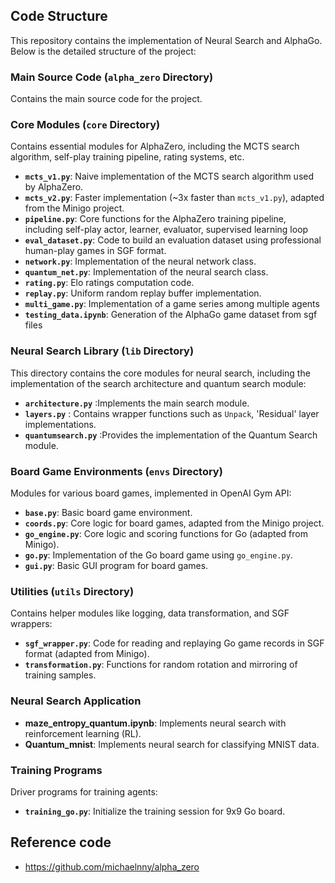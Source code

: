 ## Code Structure

This repository contains the implementation of Neural Search and AlphaGo. Below is the detailed structure of the project:

### Main Source Code (`alpha_zero` Directory)
Contains the main source code for the project.

### Core Modules (`core` Directory)
Contains essential modules for AlphaZero, including the MCTS search algorithm, self-play training pipeline, rating systems, etc.

- **`mcts_v1.py`**: Naive implementation of the MCTS search algorithm used by AlphaZero.
- **`mcts_v2.py`**: Faster implementation (~3x faster than `mcts_v1.py`), adapted from the Minigo project.
- **`pipeline.py`**: Core functions for the AlphaZero training pipeline, including self-play actor, learner, evaluator, supervised learning loop
- **`eval_dataset.py`**: Code to build an evaluation dataset using professional human-play games in SGF format.
- **`network.py`**: Implementation of the neural network class.
- **`quantum_net.py`**: Implementation of the neural search class.
- **`rating.py`**: Elo ratings computation code.
- **`replay.py`**: Uniform random replay buffer implementation.
- **`multi_game.py`**: Implementation of a game series among multiple agents
- **`testing_data.ipynb`**: Generation of the AlphaGo game dataset from sgf files

### Neural Search Library (`lib` Directory)

This directory contains the core modules for neural search, including the implementation of the search architecture and quantum search module:

- **`architecture.py`** :Implements the main search module.
- **`layers.py`** : Contains wrapper functions such as `Unpack`, 'Residual' layer implementations.
- **`quantumsearch.py`** :Provides the implementation of the Quantum Search module.


### Board Game Environments (`envs` Directory)
Modules for various board games, implemented in OpenAI Gym API:

- **`base.py`**: Basic board game environment.
- **`coords.py`**: Core logic for board games, adapted from the Minigo project.
- **`go_engine.py`**: Core logic and scoring functions for Go (adapted from Minigo).
- **`go.py`**: Implementation of the Go board game using `go_engine.py`.
- **`gui.py`**: Basic GUI program for board games.

### Utilities (`utils` Directory)
Contains helper modules like logging, data transformation, and SGF wrappers:

- **`sgf_wrapper.py`**: Code for reading and replaying Go game records in SGF format (adapted from Minigo).
- **`transformation.py`**: Functions for random rotation and mirroring of training samples.

### Neural Search Application
- **maze_entropy_quantum.ipynb**: Implements neural search with reinforcement learning (RL).
- **Quantum_mnist**: Implements neural search for classifying MNIST data.

### Training Programs
Driver programs for training agents:

- **`training_go.py`**: Initialize the training session for 9x9 Go board.


## Reference code
- https://github.com/michaelnny/alpha_zero
